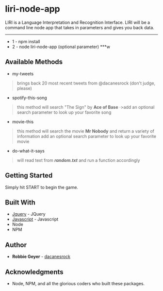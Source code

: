 # liri-node-app
LIRI is a Language Interpretation and Recognition Interface. LIRI will be a command line node app that takes in parameters and gives you back data.
***
* 1 - npm install
* 2 - node liri-node-app <enter method> (optional parameter)
***w
## Available Methods

* my-tweets
>brings back 20 most recent tweets from @dacanesrock (don't judge, please)
* spotify-this-song
>this method will search "The Sign" by **Ace of Base**
⋅>add an optional search parameter to look up your favorite song
* movie-this
>this method will search the movie **Mr Nobody** and return a variety of information
>add an optional search parameter to look up your favorite movie
* do-what-it-says
>will read text from **_random.txt_** and run a function accordingly

## Getting Started

Simply hit START to begin the game.

## Built With

* [Jquery](https://jquery.com/) - JQuery
* [Javascript](https://www.javascript.com/) - Javascript
* Node
* NPM

## Author

* **Robbie Geyer** - [dacanesrock](https://github.com/dacanesrock)

## Acknowledgments

* Node, NPM, and all the glorious coders who built these packages.

